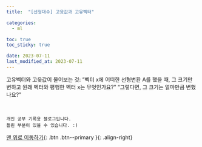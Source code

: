 ```yaml
---
title:  "[선형대수] 고윳값과 고유벡터" 

categories:
  - ml

toc: true
toc_sticky: true

date: 2023-07-11
last_modified_at: 2023-07-11
---
```


고유벡터와 고윳값이 물어보는 것:
“벡터 x에 어떠한 선형변환 A를 했을 때, 그 크기만 변하고 원래 벡터와 평행한 벡터 x는 무엇인가요?”
“그렇다면, 그 크기는 얼마만큼 변했나요?”

<br>

    개인 공부 기록용 블로그입니다.
    틀린 부분이 있을 수 있습니다. :)

[맨 위로 이동하기](#){: .btn .btn--primary }{: .align-right}